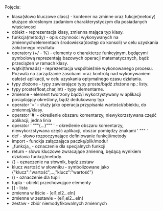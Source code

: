 Pojęcia:
 * klasa(słowo kluczowe class) - kontener na zminne oraz fukcje(metody) służące określonym zadaniom charakterystyczym dla posiadanych  właściwości
 * obiekt - reprezentacja klasy, zmienna mająca typ klasy.
 * funkcja(metody) - opis czynności wykonywanych na zmiennych/elementach środowiska(dostęp do konsoli) w celu uzyskania  założonego rezultatu
 * operatory (+/ - %) - elementy o charakterze funkcyjnym, będącymi symbolową reprezentają bazowych operacji matematycznych, bądź przeciążeń w ramach klasy.
 * wątki(threads) - reprezentacja współbieżnie wykonowanego procesu. Pozwala na zarządzanie zasobami oraz kontrolą nad  wykonywaniem całości aplikacji, w celu uzyskania optymalnego czasu działania.
 * typy złożone - typy zawierające typy proste/bądź złożone np.: listy.
 * typy proste(float,char,int) - typy elementarne.
 * zmienne - element tworzony bądź/i wykorzystywany w aplikacji posiądający określony, bądź dedukowany typ
 * operator '=' - służy jako operacja przypisania wartości/obiektu, do zmiennej/klasy.
 * operator '#' - określenie obszaru komentarzy, niewykorzstywana część aplikacji, jedna linia
 * operator ' """{...}""" ' - określenie obszaru komentarzy, niewykorzstywana część aplikacji, obszar pomiędzy znakami ' """ '
 * def - słowo rozpoczynające definiowanie funkcji/metody
 * import - funckja załączająca paczkę/plik/moduł
 * _funkcja\_ - oznaczenie dla specjalnych funkcji
*  return - słowo kluczowe zwracające zmienną, będącą wynikiem działania funkcji/metody.
*  {} - oznaczenie na słownik, bądź zestaw
*  klucz wartość w słowniku - symbolizowane jako {"klucz":"wartość",...,"klucz":"wartość"}
*  () - oznaczenie dla tupli
*  tupla - obiekt przechowujące elementy
*  [] - lista
*  zmienna w liście - [el1,el2...eln]
*  zmienne w zestawie - {el1,el2...eln}
*  zestaw - zbiór niemodyfikowalnych zmiennych
